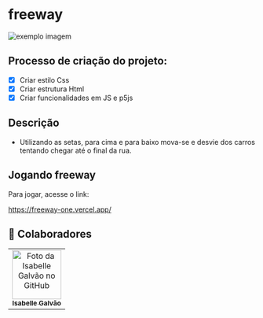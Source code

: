 # freeway


<img src="freeway.gif" alt="exemplo imagem">


## Processo de criação do projeto:

- [x] Criar estilo Css
- [x] Criar estrutura Html
- [x] Criar funcionalidades em JS e p5js

## Descrição

- Utilizando as setas, para cima e  para baixo mova-se e desvie dos carros tentando chegar até o final da rua.

## Jogando freeway

Para jogar, acesse o link:

https://freeway-one.vercel.app/


## 🤝 Colaboradores

<table>
  <tr>
    <td align="center">
      <a href="#">
        <img src="https://avatars.githubusercontent.com/u/102769431?v=4" width="100px;" alt="Foto da Isabelle Galvão no GitHub"/><br>
        <sub>
          <b>Isabelle Galvão</b>
        </sub>
      </a>
    </td>
  </tr>
</table>

